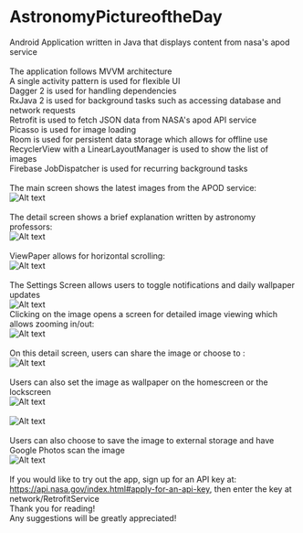 # AstronomyPictureoftheDay
Android Application written in Java that displays content from nasa's apod service <br />
<br />
The application follows MVVM architecture <br />
A single activity pattern is used for flexible UI <br />
Dagger 2 is used for handling dependencies <br />
RxJava 2 is used for background tasks such as accessing database and network requests <br />
Retrofit is used to fetch JSON data from NASA's apod API service <br />
Picasso is used for image loading <br />
Room is used for persistent data storage which allows for offline use <br />
RecyclerView with a LinearLayoutManager is used to show the list of images <br />
Firebase JobDispatcher is used for recurring background tasks <br />
<br />
The main screen shows the latest images from the APOD service: <br />
![Alt text](screenshots/main_screen.png "Main Screen") <br />
<br />
The detail screen shows a brief explanation written by astronomy professors: <br />
![Alt text](screenshots/detail_screen.png "Detail Screen") <br />
<br />
ViewPaper allows for horizontal scrolling: <br />
![Alt text](screenshots/detail_screen_transition.png "Detail Screen Transition") <br />
<br />
The Settings Screen allows users to toggle notifications and daily wallpaper updates <br />
![Alt text](screenshots/settings_screen.png "Settings Screen") <br />
Clicking on the image opens a screen for detailed image viewing which allows zooming in/out: <br />
![Alt text](screenshots/picture_detail_screen.png "Picture Detail Screen") <br />
<br />
On this detail screen, users can share the image or choose to : <br />
![Alt text](screenshots/share_screen.png "Share Screen") <br />
<br />
Users can also set the image as wallpaper on the homescreen or the lockscreen <br />
![Alt text](screenshots/set_wallpaper_screen.png "Set Wallpaper Screen") <br />
<br />
![Alt text](screenshots/home_wallpaper.png "Wallpaper Set") <br />
<br />
Users can also choose to save the image to external storage and have Google Photos scan the image <br />
![Alt text](screenshots/saved_photo.png "Saved Photo") <br />
<br />
If you would like to try out the app, 
sign up for an API key at: https://api.nasa.gov/index.html#apply-for-an-api-key, 
then enter the key at network/RetrofitService
<br />
Thank you for reading! <br />
Any suggestions will be greatly appreciated! <br />
